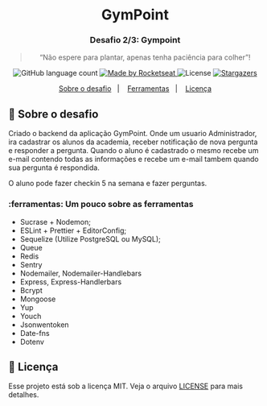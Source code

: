 <h1 align="center">
  GymPoint
</h1>

<h3 align="center">
  Desafio 2/3: Gympoint
</h3>

<blockquote align="center">“Não espere para plantar, apenas tenha paciência para colher”!</blockquote>

<p align="center">
  <img alt="GitHub language count" src="https://img.shields.io/github/languages/count/rocketseat/bootcamp-gostack-desafio-02?color=%2304D361">

  <a href="https://rocketseat.com.br">
    <img alt="Made by Rocketseat" src="https://img.shields.io/badge/made%20by-Rocketseat-%2304D361">
  </a>

  <img alt="License" src="https://img.shields.io/badge/license-MIT-%2304D361">

  <a href="https://github.com/Rocketseat/bootcamp-gostack-desafio-02/stargazers">
    <img alt="Stargazers" src="https://img.shields.io/github/stars/rocketseat/bootcamp-gostack-desafio-02?style=social">
  </a>
</p>

<p align="center">
  <a href="#rocket-sobre-o-desafio">Sobre o desafio</a>&nbsp;&nbsp;&nbsp;|&nbsp;&nbsp;&nbsp;
  <a href="#-entrega">Ferramentas</a>&nbsp;&nbsp;&nbsp;|&nbsp;&nbsp;&nbsp;
  <a href="#memo-licença">Licença</a>
</p>

## :rocket: Sobre o desafio

Criado o backend da aplicação GymPoint. Onde um usuario Administrador, ira cadastrar os alunos da academia, receber notificação de nova pergunta e responder a pergunta. Quando o aluno é cadastrado o mesmo recebe um e-mail contendo todas as informações e recebe um e-mail tambem quando sua pergunta é respondida. 

O aluno pode fazer checkin 5 na semana e fazer perguntas. 

### :ferramentas: Um pouco sobre as ferramentas

- Sucrase + Nodemon;
- ESLint + Prettier + EditorConfig;
- Sequelize (Utilize PostgreSQL ou MySQL);
- Queue
- Redis
- Sentry
- Nodemailer, Nodemailer-Handlebars
- Express, Express-Handlerbars
- Bcrypt
- Mongoose
- Yup
- Youch
- Jsonwentoken
- Date-fns
- Dotenv

## :memo: Licença

Esse projeto está sob a licença MIT. Veja o arquivo [LICENSE](LICENSE.md) para mais detalhes.
